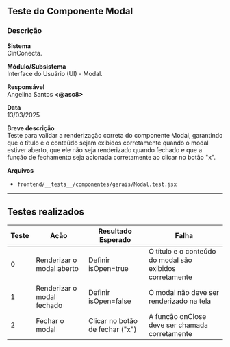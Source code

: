 ## Teste do Componente Modal

### Descrição

**Sistema**  
CinConecta.

**Módulo/Subsistema**  
Interface do Usuário (UI) - Modal.

**Responsável**  
Angelina Santos **<@asc8>**

**Data**  
13/03/2025

**Breve descrição**  
Teste para validar a renderização correta do componente Modal, garantindo que o título e o conteúdo sejam exibidos corretamente quando o modal estiver aberto, que ele não seja renderizado quando fechado e que a função de fechamento seja acionada corretamente ao clicar no botão "x".

**Arquivos**

- `frontend/__tests__/componentes/gerais/Modal.test.jsx` 

---

## Testes realizados

| Teste | Ação | Resultado Esperado | Falha |
|-------|------|--------------------|-------|
| 0 | Renderizar o modal aberto | Definir isOpen=true |	O título e o conteúdo do modal são exibidos corretamente | Não |
| 1 | Renderizar o modal fechado | Definir isOpen=false | O modal não deve ser renderizado na tela | Não |
| 2 | Fechar o modal | Clicar no botão de fechar ("x") | A função onClose deve ser chamada corretamente | Não |